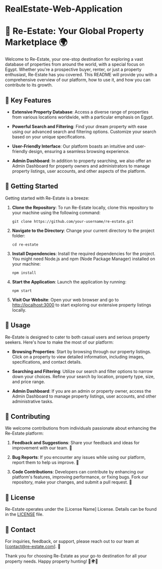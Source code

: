 # RealEstate-Web-Application

# 🏡 Re-Estate: Your Global Property Marketplace 🌍

Welcome to Re-Estate, your one-stop destination for exploring a vast database of properties from around the world, with a special focus on Egypt. Whether you're a prospective buyer, renter, or just a property enthusiast, Re-Estate has you covered. This README will provide you with a comprehensive overview of our platform, how to use it, and how you can contribute to its growth.

## 🔑 Key Features

- **Extensive Property Database**: Access a diverse range of properties from various locations worldwide, with a particular emphasis on Egypt.

- **Powerful Search and Filtering**: Find your dream property with ease using our advanced search and filtering options. Customize your search based on your unique specifications.

- **User-Friendly Interface**: Our platform boasts an intuitive and user-friendly design, ensuring a seamless browsing experience.

- **Admin Dashboard**: In addition to property searching, we also offer an Admin Dashboard for property owners and administrators to manage property listings, user accounts, and other aspects of the platform.

## 🚀 Getting Started

Getting started with Re-Estate is a breeze:

1. **Clone the Repository**: To run Re-Estate locally, clone this repository to your machine using the following command:
   ```
   git clone https://github.com/your-username/re-estate.git
   ```

2. **Navigate to the Directory**: Change your current directory to the project folder:
   ```
   cd re-estate
   ```

3. **Install Dependencies**: Install the required dependencies for the project. You might need Node.js and npm (Node Package Manager) installed on your machine:
   ```
   npm install
   ```

4. **Start the Application**: Launch the application by running:
   ```
   npm start
   ```

5. **Visit Our Website**: Open your web browser and go to [http://localhost:3000](http://localhost:8080) to start exploring our extensive property listings locally.

## 💼 Usage

Re-Estate is designed to cater to both casual users and serious property seekers. Here's how to make the most of our platform:

- **Browsing Properties**: Start by browsing through our property listings. Click on a property to view detailed information, including images, specifications, and contact details.

- **Searching and Filtering**: Utilize our search and filter options to narrow down your choices. Refine your search by location, property type, size, and price range.

- **Admin Dashboard**: If you are an admin or property owner, access the Admin Dashboard to manage property listings, user accounts, and other administrative tasks.

## 🤝 Contributing

We welcome contributions from individuals passionate about enhancing the Re-Estate platform:

1. **Feedback and Suggestions**: Share your feedback and ideas for improvement with our team. 📣

2. **Bug Reports**: If you encounter any issues while using our platform, report them to help us improve. 🐛

3. **Code Contributions**: Developers can contribute by enhancing our platform's features, improving performance, or fixing bugs. Fork our repository, make your changes, and submit a pull request. 🚧

## 📜 License

Re-Estate operates under the [License Name] License. Details can be found in the [LICENSE](LICENSE) file.

## 📧 Contact

For inquiries, feedback, or support, please reach out to our team at [contact@re-estate.com]. 📩

Thank you for choosing Re-Estate as your go-to destination for all your property needs. Happy property hunting! 🏡🌍🔑
